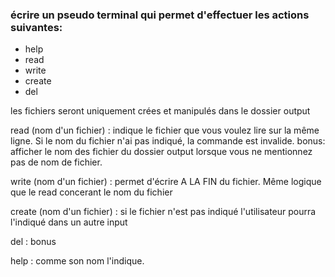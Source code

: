 ### écrire un pseudo terminal qui permet d'effectuer les actions suivantes:
- help 
- read 
- write
- create
- del

les fichiers seront uniquement crées et manipulés dans le dossier output

read (nom d'un fichier) :  indique le fichier que vous voulez lire sur la même ligne. Si le nom du fichier n'ai pas indiqué, la commande est invalide. bonus: 
afficher le nom des fichier du dossier output lorsque vous ne mentionnez pas de nom de fichier.

write (nom d'un fichier) : permet d'écrire A LA FIN du fichier. Même logique que le read concerant le nom du fichier

create (nom d'un fichier) : si le fichier n'est pas indiqué l'utilisateur pourra l'indiqué dans un autre input

del : bonus

help : comme son nom l'indique.